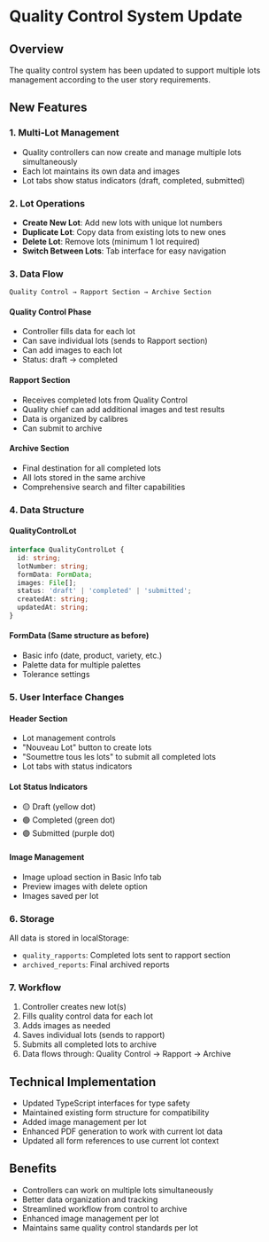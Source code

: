 # Quality Control System Update

## Overview
The quality control system has been updated to support multiple lots management according to the user story requirements.

## New Features

### 1. Multi-Lot Management
- Quality controllers can now create and manage multiple lots simultaneously
- Each lot maintains its own data and images
- Lot tabs show status indicators (draft, completed, submitted)

### 2. Lot Operations
- **Create New Lot**: Add new lots with unique lot numbers
- **Duplicate Lot**: Copy data from existing lots to new ones
- **Delete Lot**: Remove lots (minimum 1 lot required)
- **Switch Between Lots**: Tab interface for easy navigation

### 3. Data Flow
```
Quality Control → Rapport Section → Archive Section
```

#### Quality Control Phase
- Controller fills data for each lot
- Can save individual lots (sends to Rapport section)
- Can add images to each lot
- Status: draft → completed

#### Rapport Section
- Receives completed lots from Quality Control
- Quality chief can add additional images and test results
- Data is organized by calibres
- Can submit to archive

#### Archive Section
- Final destination for all completed lots
- All lots stored in the same archive
- Comprehensive search and filter capabilities

### 4. Data Structure

#### QualityControlLot
```typescript
interface QualityControlLot {
  id: string;
  lotNumber: string;
  formData: FormData;
  images: File[];
  status: 'draft' | 'completed' | 'submitted';
  createdAt: string;
  updatedAt: string;
}
```

#### FormData (Same structure as before)
- Basic info (date, product, variety, etc.)
- Palette data for multiple palettes
- Tolerance settings

### 5. User Interface Changes

#### Header Section
- Lot management controls
- "Nouveau Lot" button to create lots
- "Soumettre tous les lots" to submit all completed lots
- Lot tabs with status indicators

#### Lot Status Indicators
- 🟡 Draft (yellow dot)
- 🟢 Completed (green dot) 
- 🟣 Submitted (purple dot)

#### Image Management
- Image upload section in Basic Info tab
- Preview images with delete option
- Images saved per lot

### 6. Storage
All data is stored in localStorage:
- `quality_rapports`: Completed lots sent to rapport section
- `archived_reports`: Final archived reports

### 7. Workflow
1. Controller creates new lot(s)
2. Fills quality control data for each lot
3. Adds images as needed
4. Saves individual lots (sends to rapport)
5. Submits all completed lots to archive
6. Data flows through: Quality Control → Rapport → Archive

## Technical Implementation
- Updated TypeScript interfaces for type safety
- Maintained existing form structure for compatibility
- Added image management per lot
- Enhanced PDF generation to work with current lot data
- Updated all form references to use current lot context

## Benefits
- Controllers can work on multiple lots simultaneously
- Better data organization and tracking
- Streamlined workflow from control to archive
- Enhanced image management per lot
- Maintains same quality control standards per lot

